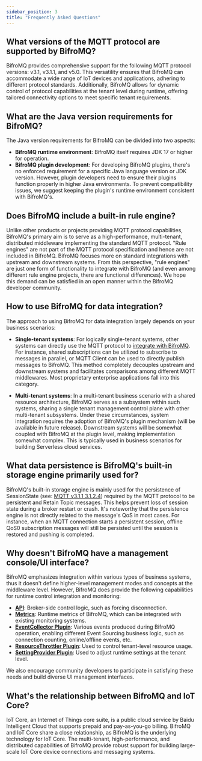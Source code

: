 ```yaml
---
sidebar_position: 3 
title: "Frequently Asked Questions"
---
```


## What versions of the MQTT protocol are supported by BifroMQ?
BifroMQ provides comprehensive support for the following MQTT protocol versions: v3.1, v3.1.1, and v5.0. This versatility ensures that BifroMQ can accommodate a wide range of IoT devices and applications, adhering to different protocol standards. Additionally, BifroMQ allows for dynamic control of protocol capabilities at the tenant level during runtime, offering tailored connectivity options to meet specific tenant requirements.

## What are the Java version requirements for BifroMQ?

The Java version requirements for BifroMQ can be divided into two aspects:

- **BifroMQ runtime environment**: BifroMQ itself requires JDK 17 or higher for operation.
- **BifroMQ plugin development**: For developing BifroMQ plugins, there's no enforced requirement for a specific Java language version or JDK version. However, plugin developers need to ensure their plugins function properly in higher Java environments. To prevent compatibility issues, we suggest keeping the plugin's runtime environment consistent with BifroMQ's.

## Does BifroMQ include a built-in rule engine?

Unlike other products or projects providing MQTT protocol capabilities, BifroMQ's primary aim is to serve as a high-performance, multi-tenant, distributed middleware implementing the standard MQTT protocol. "Rule engines" are not part of the MQTT protocol specification and hence are not included in BifroMQ. 
BifroMQ focuses more on standard integrations with upstream and downstream systems. From this perspective, "rule engines" are just one form of functionality to integrate with BifroMQ (and even among different rule engine projects, there are functional differences). We hope this demand can be satisfied in an open manner within the BifroMQ developer community.

## How to use BifroMQ for data integration?

The approach to using BifroMQ for data integration largely depends on your business scenarios:

- **Single-tenant systems**: For logically single-tenant systems, other systems can directly use the MQTT protocol to [integrate with BifroMQ](../05_user_guide/2_integration/intro.md). For instance, shared subscriptions can be utilized to subscribe to messages in parallel, or MQTT Client can be used to directly publish messages to BifroMQ. This method completely decouples upstream and downstream systems and facilitates comparisons among different MQTT middlewares. Most proprietary enterprise applications fall into this category.

- **Multi-tenant systems**: In a multi-tenant business scenario with a shared resource architecture, BifroMQ serves as a subsystem within such systems, sharing a single tenant management control plane with other multi-tenant subsystems. Under these circumstances, system integration requires the adoption of BifroMQ's plugin mechanism (will be available in future release). Downstream systems will be somewhat coupled with BifroMQ at the plugin level, making implementation somewhat complex. This is typically used in business scenarios for building Serverless cloud services.

## What data persistence is BifroMQ's built-in storage engine primarily used for?

BifroMQ's built-in storage engine is mainly used for the persistence of SessionState (see: [MQTT v3.1.1 3.1.2.4](http://docs.oasis-open.org/mqtt/mqtt/v3.1.1/os/mqtt-v3.1.1-os.html#_Toc398718028)) required by the MQTT protocol to be persistent and Retain Topic messages. This helps prevent loss of session state during a broker restart or crash. It's noteworthy that the persistence engine is not directly related to the message's QoS in most cases. For instance, when an MQTT connection starts a persistent session, offline QoS0 subscription messages will still be persisted until the session is restored and pushing is completed.

## Why doesn't BifroMQ have a management console/UI interface?

BifroMQ emphasizes integration within various types of business systems, thus it doesn't define higher-level management modes and concepts at the middleware level. However, BifroMQ does provide the following capabilities for runtime control integration and monitoring:

- **[API](../05_user_guide/3_api/intro.md)**: Broker-side control logic, such as forcing disconnection.
- **[Metrics](../07_admin_guide/03_observability/metrics/intro.md)**: Runtime metrics of BifroMQ, which can be integrated with existing monitoring systems.
- **[EventCollector Plugin](../06_plugin/2_event_collector.md)**: Various events produced during BifroMQ operation, enabling different Event Sourcing business logic, such as connection counting, online/offline events, etc.
- **[ResourceThrottler Plugin](../06_plugin/3_resource_throttler.md)**: Used to control tenant-level resource usage.
- **[SettingProvider Plugin](../06_plugin/4_setting_provider/intro.md)**: Used to adjust runtime settings at the tenant level.

We also encourage community developers to participate in satisfying these needs and build diverse UI management interfaces.

## What's the relationship between BifroMQ and IoT Core?

IoT Core, an Internet of Things core suite, is a public cloud service by Baidu Intelligent Cloud that supports prepaid and pay-as-you-go billing. BifroMQ and IoT Core share a close relationship, as BifroMQ is the underlying technology for IoT Core. The multi-tenant, high-performance, and distributed capabilities of BifroMQ provide robust support for building large-scale IoT Core device connections and messaging systems.